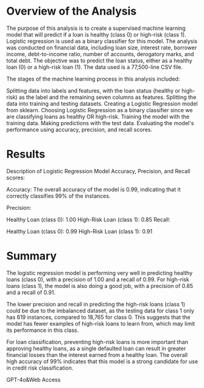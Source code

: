 # Overview of the Analysis 

The purpose of this analysis is to create a supervised machine learning model that will predict if a loan is healthy (class 0) or high-risk (class 1). Logistic regression is used as a binary classifier for this model. The analysis was conducted on financial data, including loan size, interest rate, borrower income, debt-to-income ratio, number of accounts, derogatory marks, and total debt. The objective was to predict the loan status, either as a healthy loan (0) or a high-risk loan (1). The data used is a 77,500-line CSV file.

The stages of the machine learning process in this analysis included:

Splitting data into labels and features, with the loan status (healthy or high-risk) as the label and the remaining seven columns as features.
Splitting the data into training and testing datasets.
Creating a Logistic Regression model from sklearn.
Choosing Logistic Regression as a binary classifier since we are classifying loans as healthy OR high-risk.
Training the model with the training data.
Making predictions with the test data.
Evaluating the model's performance using accuracy, precision, and recall scores.

# Results 

Description of Logistic Regression Model Accuracy, Precision, and Recall scores:

Accuracy: The overall accuracy of the model is 0.99, indicating that it correctly classifies 99% of the instances.

Precision:

Healthy Loan (class 0): 1.00
High-Risk Loan (class 1): 0.85
Recall:

Healthy Loan (class 0): 0.99
High-Risk Loan (class 1): 0.91

# Summary

The logistic regression model is performing very well in predicting healthy loans (class 0), with a precision of 1.00 and a recall of 0.99. For high-risk loans (class 1), the model is also doing a good job, with a precision of 0.85 and a recall of 0.91.

The lower precision and recall in predicting the high-risk loans (class 1) could be due to the imbalanced dataset, as the testing data for class 1 only has 619 instances, compared to 18,765 for class 0. This suggests that the model has fewer examples of high-risk loans to learn from, which may limit its performance in this class.

For loan classification, preventing high-risk loans is more important than approving healthy loans, as a single defaulted loan can result in greater financial losses than the interest earned from a healthy loan. The overall high accuracy of 99% indicates that this model is a strong candidate for use in credit risk classification.

GPT-4o&Web Access
